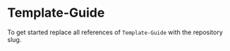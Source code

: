 # Template-Guide

To get started replace all references of `Template-Guide` with the repository slug.
